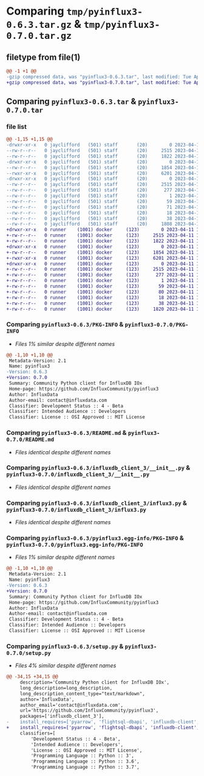 # Comparing `tmp/pyinflux3-0.6.3.tar.gz` & `tmp/pyinflux3-0.7.0.tar.gz`

## filetype from file(1)

```diff
@@ -1 +1 @@
-gzip compressed data, was "pyinflux3-0.6.3.tar", last modified: Tue Apr 11 17:49:49 2023, max compression
+gzip compressed data, was "pyinflux3-0.7.0.tar", last modified: Tue Apr 11 17:56:19 2023, max compression
```

## Comparing `pyinflux3-0.6.3.tar` & `pyinflux3-0.7.0.tar`

### file list

```diff
@@ -1,15 +1,15 @@
-drwxr-xr-x   0 jayclifford   (501) staff       (20)        0 2023-04-11 17:49:49.978182 pyinflux3-0.6.3/
--rw-r--r--   0 jayclifford   (501) staff       (20)     2515 2023-04-11 17:49:49.977816 pyinflux3-0.6.3/PKG-INFO
--rw-r--r--   0 jayclifford   (501) staff       (20)     1822 2023-04-11 17:34:27.000000 pyinflux3-0.6.3/README.md
-drwxr-xr-x   0 jayclifford   (501) staff       (20)        0 2023-04-11 17:49:49.973593 pyinflux3-0.6.3/influxdb_client_3/
--rw-r--r--   0 jayclifford   (501) staff       (20)     1854 2023-04-11 15:27:56.000000 pyinflux3-0.6.3/influxdb_client_3/__init__.py
--rwxr-xr-x   0 jayclifford   (501) staff       (20)     6201 2023-04-11 16:54:23.000000 pyinflux3-0.6.3/influxdb_client_3/influx3.py
-drwxr-xr-x   0 jayclifford   (501) staff       (20)        0 2023-04-11 17:49:49.977069 pyinflux3-0.6.3/pyinflux3.egg-info/
--rw-r--r--   0 jayclifford   (501) staff       (20)     2515 2023-04-11 17:49:49.000000 pyinflux3-0.6.3/pyinflux3.egg-info/PKG-INFO
--rw-r--r--   0 jayclifford   (501) staff       (20)      277 2023-04-11 17:49:49.000000 pyinflux3-0.6.3/pyinflux3.egg-info/SOURCES.txt
--rw-r--r--   0 jayclifford   (501) staff       (20)        1 2023-04-11 17:49:49.000000 pyinflux3-0.6.3/pyinflux3.egg-info/dependency_links.txt
--rw-r--r--   0 jayclifford   (501) staff       (20)       59 2023-04-11 17:49:49.000000 pyinflux3-0.6.3/pyinflux3.egg-info/entry_points.txt
--rw-r--r--   0 jayclifford   (501) staff       (20)       71 2023-04-11 17:49:49.000000 pyinflux3-0.6.3/pyinflux3.egg-info/requires.txt
--rw-r--r--   0 jayclifford   (501) staff       (20)       18 2023-04-11 17:49:49.000000 pyinflux3-0.6.3/pyinflux3.egg-info/top_level.txt
--rw-r--r--   0 jayclifford   (501) staff       (20)       38 2023-04-11 17:49:49.978307 pyinflux3-0.6.3/setup.cfg
--rw-r--r--   0 jayclifford   (501) staff       (20)     1808 2023-04-11 17:49:24.000000 pyinflux3-0.6.3/setup.py
+drwxr-xr-x   0 runner    (1001) docker     (123)        0 2023-04-11 17:56:19.834894 pyinflux3-0.7.0/
+-rw-r--r--   0 runner    (1001) docker     (123)     2515 2023-04-11 17:56:19.834894 pyinflux3-0.7.0/PKG-INFO
+-rw-r--r--   0 runner    (1001) docker     (123)     1822 2023-04-11 17:56:08.000000 pyinflux3-0.7.0/README.md
+drwxr-xr-x   0 runner    (1001) docker     (123)        0 2023-04-11 17:56:19.830894 pyinflux3-0.7.0/influxdb_client_3/
+-rw-r--r--   0 runner    (1001) docker     (123)     1854 2023-04-11 17:56:08.000000 pyinflux3-0.7.0/influxdb_client_3/__init__.py
+-rwxr-xr-x   0 runner    (1001) docker     (123)     6201 2023-04-11 17:56:08.000000 pyinflux3-0.7.0/influxdb_client_3/influx3.py
+drwxr-xr-x   0 runner    (1001) docker     (123)        0 2023-04-11 17:56:19.834894 pyinflux3-0.7.0/pyinflux3.egg-info/
+-rw-r--r--   0 runner    (1001) docker     (123)     2515 2023-04-11 17:56:19.000000 pyinflux3-0.7.0/pyinflux3.egg-info/PKG-INFO
+-rw-r--r--   0 runner    (1001) docker     (123)      277 2023-04-11 17:56:19.000000 pyinflux3-0.7.0/pyinflux3.egg-info/SOURCES.txt
+-rw-r--r--   0 runner    (1001) docker     (123)        1 2023-04-11 17:56:19.000000 pyinflux3-0.7.0/pyinflux3.egg-info/dependency_links.txt
+-rw-r--r--   0 runner    (1001) docker     (123)       59 2023-04-11 17:56:19.000000 pyinflux3-0.7.0/pyinflux3.egg-info/entry_points.txt
+-rw-r--r--   0 runner    (1001) docker     (123)       80 2023-04-11 17:56:19.000000 pyinflux3-0.7.0/pyinflux3.egg-info/requires.txt
+-rw-r--r--   0 runner    (1001) docker     (123)       18 2023-04-11 17:56:19.000000 pyinflux3-0.7.0/pyinflux3.egg-info/top_level.txt
+-rw-r--r--   0 runner    (1001) docker     (123)       38 2023-04-11 17:56:19.834894 pyinflux3-0.7.0/setup.cfg
+-rw-r--r--   0 runner    (1001) docker     (123)     1820 2023-04-11 17:56:08.000000 pyinflux3-0.7.0/setup.py
```

### Comparing `pyinflux3-0.6.3/PKG-INFO` & `pyinflux3-0.7.0/PKG-INFO`

 * *Files 1% similar despite different names*

```diff
@@ -1,10 +1,10 @@
 Metadata-Version: 2.1
 Name: pyinflux3
-Version: 0.6.3
+Version: 0.7.0
 Summary: Community Python client for InfluxDB IOx
 Home-page: https://github.com/InfluxCommunity/pyinflux3
 Author: InfluxData
 Author-email: contact@influxdata.com
 Classifier: Development Status :: 4 - Beta
 Classifier: Intended Audience :: Developers
 Classifier: License :: OSI Approved :: MIT License
```

### Comparing `pyinflux3-0.6.3/README.md` & `pyinflux3-0.7.0/README.md`

 * *Files identical despite different names*

### Comparing `pyinflux3-0.6.3/influxdb_client_3/__init__.py` & `pyinflux3-0.7.0/influxdb_client_3/__init__.py`

 * *Files identical despite different names*

### Comparing `pyinflux3-0.6.3/influxdb_client_3/influx3.py` & `pyinflux3-0.7.0/influxdb_client_3/influx3.py`

 * *Files identical despite different names*

### Comparing `pyinflux3-0.6.3/pyinflux3.egg-info/PKG-INFO` & `pyinflux3-0.7.0/pyinflux3.egg-info/PKG-INFO`

 * *Files 1% similar despite different names*

```diff
@@ -1,10 +1,10 @@
 Metadata-Version: 2.1
 Name: pyinflux3
-Version: 0.6.3
+Version: 0.7.0
 Summary: Community Python client for InfluxDB IOx
 Home-page: https://github.com/InfluxCommunity/pyinflux3
 Author: InfluxData
 Author-email: contact@influxdata.com
 Classifier: Development Status :: 4 - Beta
 Classifier: Intended Audience :: Developers
 Classifier: License :: OSI Approved :: MIT License
```

### Comparing `pyinflux3-0.6.3/setup.py` & `pyinflux3-0.7.0/setup.py`

 * *Files 4% similar despite different names*

```diff
@@ -34,15 +34,15 @@
     description='Community Python client for InfluxDB IOx',
     long_description=long_description,
     long_description_content_type="text/markdown",
     author='InfluxData',
     author_email='contact@influxdata.com',
     url='https://github.com/InfluxCommunity/pyinflux3',
     packages=['influxdb_client_3'],
-    install_requires=['pyarrow', 'flightsql-dbapi', 'influxdb-client', 'pygments', 'prompt_toolkit', 'pandas'],
+    install_requires=['pyarrow', 'flightsql-dbapi', 'influxdb-client', 'pygments', 'prompt_toolkit', 'pandas', "tabulate"],
     classifiers=[
         'Development Status :: 4 - Beta',
         'Intended Audience :: Developers',
         'License :: OSI Approved :: MIT License',
         'Programming Language :: Python :: 3',
         'Programming Language :: Python :: 3.6',
         'Programming Language :: Python :: 3.7',
```


